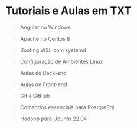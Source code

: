 # Tutoriais e Aulas em TXT

> Angular no Windows

> Apache no Centos 8

> Booting WSL com systemd

> Configuração de Ambientes Linux

> Aulas de Back-end

> Aulas de Front-end

> Git e GitHub

> Comandos essenciais para PostgreSql  

> Hadoop para Ubuntu 22.04
